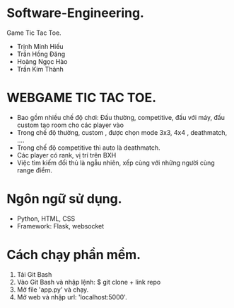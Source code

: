 # Software-Engineering.
Game Tic Tac Toe.
* Trịnh Minh Hiếu 
* Trần Hồng Đăng 
* Hoàng Ngọc Hào 
* Trần Kim Thành

# WEBGAME TIC TAC TOE.
* Bao gồm nhiều chế độ chơi: Đấu thường, competitive, đấu với máy, đấu custom tạo room cho các player vào
* Trong chế độ thường, custom , được chọn mode 3x3, 4x4 , deathmatch, ....
* Trong chế độ competitive thì auto là deathmatch.
* Các player có rank, vị trí trên BXH
* Việc tìm kiếm đối thủ là ngẫu nhiên, xếp cùng với những người cùng range điểm.

# Ngôn ngữ sử dụng.
* Python, HTML, CSS
* Framework: Flask, websocket

# Cách chạy phần mềm.
1. Tải Git Bash
2. Vào Git Bash và nhập lệnh:
   $ git clone + link repo
3. Mở file 'app.py' và chạy.
4. Mở web và nhập url: 'localhost:5000'.
